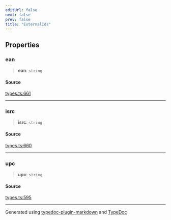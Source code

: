 ```yaml
---
editUrl: false
next: false
prev: false
title: "ExternalIds"
---
```


## Properties

### ean

> **ean**: `string`

#### Source

[types.ts:661](https://github.com/fostertheweb/spotify-web-sdk/blob/9d7441b/src/types.ts#L661)

***

### isrc

> **isrc**: `string`

#### Source

[types.ts:660](https://github.com/fostertheweb/spotify-web-sdk/blob/9d7441b/src/types.ts#L660)

***

### upc

> **upc**: `string`

#### Source

[types.ts:595](https://github.com/fostertheweb/spotify-web-sdk/blob/9d7441b/src/types.ts#L595)

***

Generated using [typedoc-plugin-markdown](https://www.npmjs.com/package/typedoc-plugin-markdown) and [TypeDoc](https://typedoc.org/)
